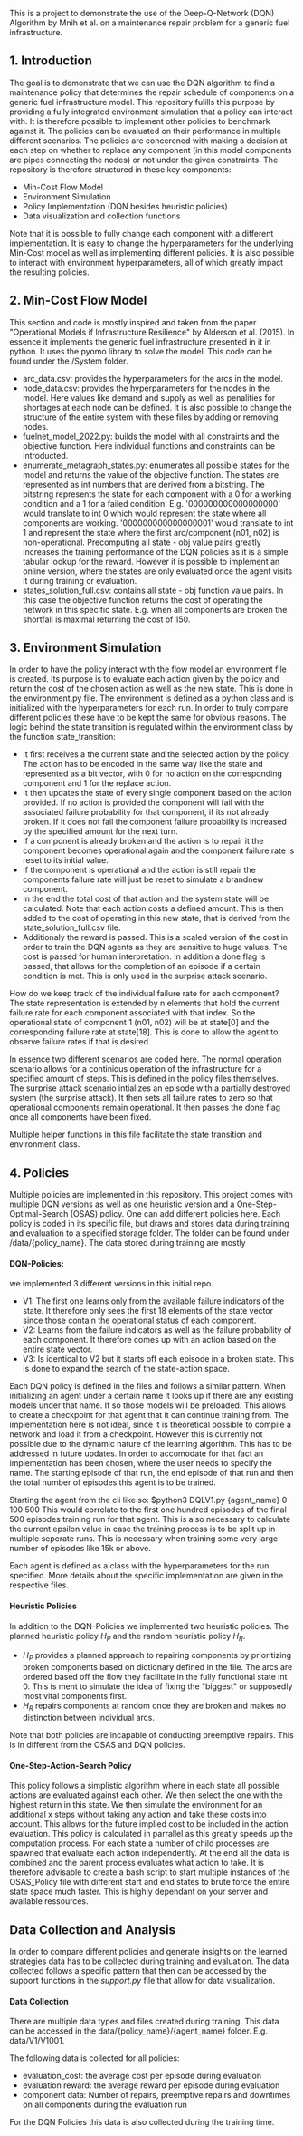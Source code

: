 This is a project to demonstrate the use of the Deep-Q-Network (DQN) Algorithm by Mnih et al. on a maintenance repair problem for a generic fuel infrastructure.

## 1. Introduction
The goal is to demonstrate that we can use the DQN algorithm to find a maintenance policy that determines the repair schedule of components on a generic fuel infrastructure model. 
This repository fulills this purpose by providing a fully integrated environment simulation that a policy can interact with. It is therefore possible to implement other policies to benchmark against it. The policies can be evaluated on their performance in multiple different scenarios. The policies are concerened with making a decision at each step on whether to replace any component (in this model components are pipes connecting the nodes) or not under the given constraints. 
The repository is therefore structured in these key components:
- Min-Cost Flow Model
- Environment Simulation
- Policy Implementation (DQN besides heuristic policies)
- Data visualization and collection functions

Note that it is possible to fully change each component with a different implementation. It is easy to change the hyperparameters for the underlying Min-Cost model as well as implementing different policies. It is also possible to interact with environment hyperparameters, all of which greatly impact the resulting policies. 

## 2. Min-Cost Flow Model 
This section and code is mostly inspired and taken from the paper "Operational Models if Infrastructure Resilience" by Alderson et al. (2015). In essence it implements the generic fuel infrastructure presented in it in python. It uses the pyomo library to solve the model.
This code can be found under the /System folder. 
- arc_data.csv: provides the hyperparameters for the arcs in the model.
- node_data.csv: provides the hyperparameters for the nodes in the model. Here values like demand and supply as well as penalities for shortages at each node can be defined. It is also possible to change the structure of the entire system with these files by adding or removing nodes.
- fuelnet_model_2022.py: builds the model with all constraints and the objective function. Here individual functions and constraints can be introducted.
- enumerate_metagraph_states.py: enumerates all possible states for the model and returns the value of the objective function. The states are represented as int numbers that are derived from a bitstring. The bitstring represents the state for each component with a 0 for a working condition and a 1 for a failed condition. E.g. '000000000000000000' would translate to int 0 which would represent the state where all components are working. '000000000000000001' would translate to int 1 and represent the state where the first arc/component (n01, n02) is non-operational. Precomputing all state - obj value pairs greatly increases the training performance of the DQN policies as it is a simple tabular lookup for the reward. However it is possible to implement an online version, where the states are only evaluated once the agent visits it during training or evaluation.
- states_solution_full.csv: contains all state - obj function value pairs. In this case the objective function returns the cost of operating the network in this specific state. E.g. when all components are broken the shortfall is maximal returning the cost of 150.

## 3. Environment Simulation
In order to have the policy interact with the flow model an environment file is created. Its purpose is to evaluate each action given by the policy and return the cost of the chosen action as well as the new state. This is done in the environment.py file. The environment is defined as a python class and is initialized with the hyperparameters for each run. In order to truly compare different policies these have to be kept the same for obvious reasons. 
The logic behind the state transition is regulated within the environment class by the function state_transition:
- It first receives a the current state and the selected action by the policy. The action has to be encoded in the same way like the state and represented as a bit vector, with 0 for no action on the corresponding component and 1 for the replace action.
- It then updates the state of every single component based on the action provided. If no action is provided the component will fail with the associated failure probability for that component, if its not already broken. If it does not fail the component failure probability is increased by the specified amount for the next turn.
- If a component is already broken and the action is to repair it the component becomes operational again and the component failure rate is reset to its initial value.
- If the component is operational and the action is still repair the components failure rate will just be reset to simulate a brandnew component.
- In the end the total cost of that action and the system state will be calculated. Note that each action costs a defined amount. This is then added to the cost of operating in this new state, that is derived from the state_solution_full.csv file.
- Additionaly the reward is passed. This is a scaled version of the cost in order to train the DQN agents as they are sensitive to huge values. The cost is passed for human interpretation. In addition a done flag is passed, that allows for the completion of an episode if a certain condition is met. This is only used in the surprise attack scenario. 

How do we keep track of the individual failure rate for each component?
The state representation is extended by n elements that hold the current failure rate for each component associated with that index. So the operational state of component 1 (n01, n02) will be at state[0] and the corresponding failure rate at state[18]. This is done to allow the agent to observe failure rates if that is desired.

In essence two different scenarios are coded here. The normal operation scenario allows for a continious operation of the infrastructure for a specified amount of steps. This is defined in the policy files themselves. The surprise attack scenario intializes an episode with a partially destroyed system (the surprise attack). It then sets all failure rates to zero so that operational components remain operational. It then passes the done flag once all components have been fixed. 

Multiple helper functions in this file facilitate the state transition and environment class. 

## 4. Policies

Multiple policies are implemented in this repository. This project comes with multiple DQN versions as well as one heuristic version and a One-Step-Optimal-Search (OSAS) policy. One can add different policies here. Each policy is coded in its specific file, but draws and stores data during training and evaluation to a specified storage folder. The folder can be found under /data/{policy_name}. The data stored during training are mostly 

#### DQN-Policies: 
we implemented 3 different versions in this initial repo. 
- V1: The first one learns only from the available failure indicators of the state. It therefore only sees the first 18 elements of the state vector since those contain the operational status of each component.
- V2: Learns from the failure indicators as well as the failure probability of each component. It therefore comes up with an action based on the entire state vector.
- V3: Is identical to V2 but it starts off each episode in a broken state. This is done to expand the search of the state-action space.

Each DQN policy is defined in the files and follows a similar pattern. When initializing an agent under a certain name it looks up if there are any existing models under that name. If so those models will be preloaded. This allows to create a checkpoint for that agent that it can continue training from. The implementation here is not ideal, since it is theoretical possible to compile a network and load it from a checkpoint. However this is currently not possible due to the dynamic nature of the learning algorithm. This has to be addressed in future updates. In order to accomodate for that fact an implementation has been chosen, where the user needs to specify the name. The starting episode of that run, the end episode of that run and then the total number of episodes this agent is to be trained. 

Starting the agent from the cli like so:
$python3 DQLV1.py {agent_name} 0 100 500 
This would correlate to the first one hundred episodes of the final 500 episodes training run for that agent. This is also necessary to calculate the current epsilon value in case the training process is to be split up in multiple seperate runs. This is necessary when training some very large number of episodes like 15k or above. 

Each agent is defined as a class with the hyperparameters for the run specified. More details about the specific implementation are given in the respective files.

#### Heuristic Policies
In addition to the DQN-Policies we implemented two heuristic policies. The planned heuristic policy $H_P$ and the random heuristic policy $H_R$. 

- $H_P$ provides a planned approach to repairing components by prioritizing broken components based on dictionary defined in the file. The arcs are ordered based off the flow they facilitate in the fully functional state int 0. This is ment to simulate the idea of fixing the "biggest" or supposedly most vital components first.
- $H_R$ repairs components at random once they are broken and makes no distinction between individual arcs.

Note that both policies are incapable of conducting preemptive repairs. This is in different from the OSAS and DQN policies. 

#### One-Step-Action-Search Policy
This policy follows a simplistic algorithm where in each state all possible actions are evaluated against each other. We then select the one with the highest return in this state. We then simulate the environment for an additional x steps without taking any action and take these costs into account. This allows for the future implied cost to be included in the action evaluation. 
This policy is calculated in parrallel as this greatly speeds up the computation process. For each state a number of child processes are spawned that evaluate each action independently. At the end all the data is combined and the parent process evaluates what action to take. It is therefore advisable to create a bash script to start multiple instances of the OSAS_Policy file with different start and end states to brute force the entire state space much faster. This is highly dependant on your server and available ressources. 

## Data Collection and Analysis
In order to compare different policies and generate insights on the learned strategies data has to be collected during training and evaluation. 
The data collected follows a specific pattern that then can be accessed by the support functions in the *support.py* file that allow for data visualization.

#### Data Collection
There are multiple data types and files created during training. This data can be accessed in the data/{policy_name}/{agent_name} folder. E.g. data/V1/V1001. 

The following data is collected for all policies:
- evaluation_cost: the average cost per episode during evaluation
- evaluation reward: the average reward per episode during evaluation
- component data: Number of repairs, preemptive repairs and downtimes on all components during the evaluation run

For the DQN Policies this data is also collected during the training time. 













